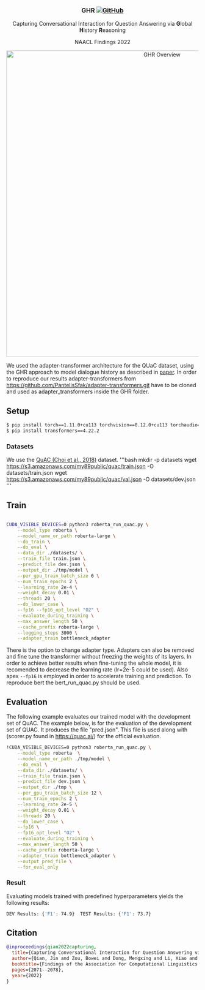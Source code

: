 <h3 align="center">
<p>GHR
<a href="https://github.com/jaytsien/GHR/blob/main/LICENSE">
   <img alt="GitHub" src="https://img.shields.io/badge/License-MIT-yellow.svg">
</a>
</h3>
<div align="center">
    <p>Capturing Conversational Interaction for Question Answering via <b>G</b>lobal <b>H</b>istory <b>R</b>easoning
    <p>NAACL Findings 2022
</div>

<div align="center">
  <img alt="GHR Overview" src="https://github.com/jaytsien/GHR/blob/main/utils/GHR_model.png" width="800px">
</div> 	


We used the adapter-transformer architecture for the QUaC dataset, using the GHR approach to model dialogue history as described in [paper](https://aclanthology.org/2022.findings-naacl.159.pdf). 
In order to reproduce our results adapter-transformers from https://github.com/PantelisSfak/adapter-transformers.git have to be cloned and used as adapter_transformers inside the GHR folder.


## Setup

```bash
$ pip install torch==1.11.0+cu113 torchvision==0.12.0+cu113 torchaudio==0.11.0 --extra-index-url https://download.pytorch.org/whl/cu113
$ pip install transformers==4.22.2
```

### Datasets

We use the [QuAC (Choi et al., 2018)](https://quac.ai/) dataset.
'''bash
mkdir -p datasets
wget https://s3.amazonaws.com/my89public/quac/train.json -O datasets/train.json
wget https://s3.amazonaws.com/my89public/quac/val.json -O datasets/dev.json
'''

## Train



```bash

CUDA_VISIBLE_DEVICES=0 python3 roberta_run_quac.py \
	--model_type roberta \
	--model_name_or_path roberta-large \
	--do_train \
	--do_eval \
  	--data_dir ./datasets/ \
	--train_file train.json \
	--predict_file dev.json \
	--output_dir ./tmp/model \
	--per_gpu_train_batch_size 6 \
	--num_train_epochs 2 \
	--learning_rate 2e-4 \
	--weight_decay 0.01 \
	--threads 20 \
	--do_lower_case \
	--fp16 --fp16_opt_level "O2" \
	--evaluate_during_training \
	--max_answer_length 50 \
  	--cache_prefix roberta-large \
	--logging_steps 3000 \
  	--adapter_train bottleneck_adapter 
```

There is the option to change adapter type. Adapters can also be removed and fine tune the transformer without freezing the weights of its layers. In order to achieve better results when fine-tuning the whole model, it is recomended to decrease the learning rate (lr=2e-5 could be used). Also apex `--fp16` is employed in order to accelerate training and prediction. To reproduce bert the bert_run_quac.py should be used.

## Evaluation

The following example evaluates our trained model with the development set of QuAC.
The example below, is for the evaluation of the development set of QUAC. It produces the file "pred.json". This file is used along with (scorer.py found in https://quac.ai/) for the official evaluation.

```bash
!CUDA_VISIBLE_DEVICES=0 python3 roberta_run_quac.py \
	--model_type roberta  \
	--model_name_or_path ./tmp/model \
	--do_eval \
  	--data_dir ./datasets/ \
	--train_file train.json \
	--predict_file dev.json \
	--output_dir ./tmp \
	--per_gpu_train_batch_size 12 \
	--num_train_epochs 2 \
	--learning_rate 2e-5 \
	--weight_decay 0.01 \
	--threads 20 \
	--do_lower_case \
	--fp16 \
 	--fp16_opt_level "O2" \
	--evaluate_during_training \
	--max_answer_length 50 \
  	--cache_prefix roberta-large \
	--adapter_train bottleneck_adapter \
	--output_pred_file \
  	--for_eval_only
```

### Result

Evaluating models trained with predefined hyperparameters yields the following results:

```bash
DEV Results: {'F1': 74.9}  TEST Results: {'F1': 73.7}
```

## Citation

```bibtex
@inproceedings{qian2022capturing,
  title={Capturing Conversational Interaction for Question Answering via Global History Reasoning},
  author={Qian, Jin and Zou, Bowei and Dong, Mengxing and Li, Xiao and Aw, Aiti and Hong, Yu},
  booktitle={Findings of the Association for Computational Linguistics: NAACL 2022},
  pages={2071--2078},
  year={2022}
}
```
